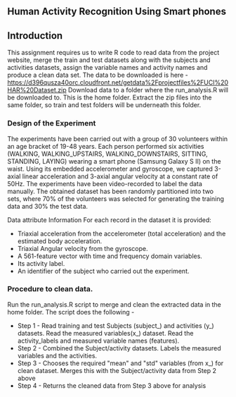 ## Human Activity Recognition Using Smart phones
## Introduction

This assignment requires us to write R code to read data from the project website, merge the train and test
datasets along with the subjects and activities datasets, assign the variable names and activity names
and produce a clean data set. 
The data to be downloaded is here -
https://d396qusza40orc.cloudfront.net/getdata%2Fprojectfiles%2FUCI%20HAR%20Dataset.zip
Download data to a folder where the run_analysis.R will be downloaded to. This is the home folder. Extract the zip files into the same folder, so train and test folders will be underneath this folder.

### Design of the Experiment
The experiments have been carried out with a group of 30 volunteers within an age bracket of 19-48 years. Each person performed six activities (WALKING, WALKING_UPSTAIRS, WALKING_DOWNSTAIRS, SITTING, STANDING, LAYING) wearing a smart phone (Samsung Galaxy S II) on the waist. Using its embedded accelerometer and gyroscope, we captured 3-axial linear acceleration and 3-axial angular velocity at a constant rate of 50Hz. The experiments have been video-recorded to label the data manually. The obtained dataset has been randomly partitioned into two sets, where 70% of the volunteers was selected for generating the training data and 30% the test data. 

Data attribute Information
For each record in the dataset it is provided: 
- Triaxial acceleration from the accelerometer (total acceleration) and the estimated body acceleration. 
- Triaxial Angular velocity from the gyroscope. 
- A 561-feature vector with time and frequency domain variables. 
- Its activity label. 
- An identifier of the subject who carried out the experiment.

### Procedure to clean data.
Run the run_analysis.R script to merge and clean the extracted data in the home folder. The script does the following -

* Step 1 - Read training and test Subjects (subject_) and activities (y_) datasets. Read the measured variables(x_) dataset. Read the activity_labels and measured variable names (features). 
* Step 2 - Combined the Subject/activity datasets. Labels the measured variables and the activities.
* Step 3 - Chooses the required "mean" and "std" variables (from x_) for clean dataset. Merges this with the Subject/activity data from Step 2 above
* Step 4 - Returns the cleaned data from Step 3 above for analysis


<!-- -->
